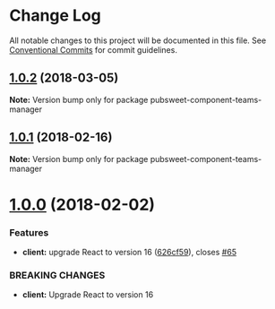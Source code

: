 # Change Log

All notable changes to this project will be documented in this file.
See [Conventional Commits](https://conventionalcommits.org) for commit guidelines.

<a name="1.0.2"></a>
## [1.0.2](https://gitlab.coko.foundation/pubsweet/pubsweet/compare/pubsweet-component-teams-manager@1.0.1...pubsweet-component-teams-manager@1.0.2) (2018-03-05)




**Note:** Version bump only for package pubsweet-component-teams-manager

<a name="1.0.1"></a>

## [1.0.1](https://gitlab.coko.foundation/pubsweet/pubsweet/compare/pubsweet-component-teams-manager@1.0.0...pubsweet-component-teams-manager@1.0.1) (2018-02-16)

**Note:** Version bump only for package pubsweet-component-teams-manager

<a name="1.0.0"></a>

# [1.0.0](https://gitlab.coko.foundation/pubsweet/pubsweet/compare/pubsweet-component-teams-manager@0.3.2...pubsweet-component-teams-manager@1.0.0) (2018-02-02)

### Features

* **client:** upgrade React to version 16 ([626cf59](https://gitlab.coko.foundation/pubsweet/pubsweet/commit/626cf59)), closes [#65](https://gitlab.coko.foundation/pubsweet/pubsweet/issues/65)

### BREAKING CHANGES

* **client:** Upgrade React to version 16
